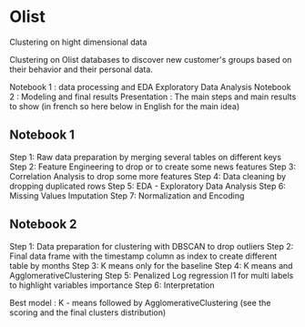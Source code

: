 # Olist
Clustering on hight dimensional data 

Clustering on Olist databases  to discover new customer's groups based on their behavior and their personal data.

Notebook 1 : data processing and EDA Exploratory Data Analysis
Notebook 2 : Modeling and final results
Presentation : The main steps and main results to show  (in french so here below in English for the main idea)

Notebook 1
---------------------------------
Step 1: Raw data preparation by merging several tables on different keys
Step 2: Feature Engineering to drop or to create some news features
Step 3: Correlation Analysis to drop some more features
Step 4: Data cleaning by dropping duplicated rows 
Step 5: EDA - Exploratory Data Analysis 
Step 6: Missing Values Imputation
Step 7: Normalization and Encoding


Notebook 2
---------------------------------
Step 1: Data preparation for clustering with DBSCAN to drop outliers
Step 2: Final data frame with the timestamp column as index to create different table by months
Step 3: K means only for the baseline
Step 4: K means and AgglomerativeClustering 
Step 5: Penalized Log regression l1  for multi labels  to highlight variables importance
Step 6: Interpretation

Best model : K - means followed by AgglomerativeClustering (see the scoring and the final clusters distribution)
